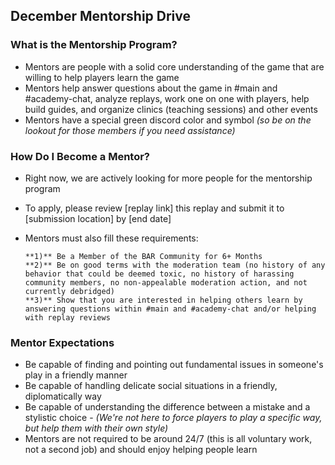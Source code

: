 ## December Mentorship Drive

### What is the Mentorship Program?
- Mentors are people with a solid core understanding of the game that are willing to help players learn the game
- Mentors help answer questions about the game in #main and #academy-chat, analyze replays, work one on one with players, help build guides, and organize clinics (teaching sessions) and other events
- Mentors have a special green discord color and symbol *(so be on the lookout for those members if you need assistance)*

### How Do I Become a Mentor?
- Right now, we are actively looking for more people for the mentorship program
- To apply, please review [replay link] this replay and submit it to [submission location] by [end date]
- Mentors must also fill these requirements:

      **1)** Be a Member of the BAR Community for 6+ Months
      **2)** Be on good terms with the moderation team (no history of any behavior that could be deemed toxic, no history of harassing community members, no non-appealable moderation action, and not currently debridged)
      **3)** Show that you are interested in helping others learn by answering questions within #main and #academy-chat and/or helping with replay reviews

### Mentor Expectations
- Be capable of finding and pointing out fundamental issues in someone's play in a friendly manner
- Be capable of handling delicate social situations in a friendly, diplomatically way
- Be capable of understanding the difference between a mistake and a stylistic choice -
      *(We're not here to force players to play a specific way, but help them with their own style)*
- Mentors are not required to be around 24/7 (this is all voluntary work, not a second job) and should enjoy helping people learn
